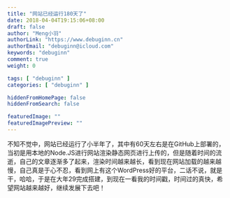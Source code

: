 ```yaml
---
title: "网站已经运行180天了"
date: 2018-04-04T19:15:06+08:00
draft: false
author: "Meng小羽"
authorLink: "https://www.debuginn.cn"
authorEmail: "debuginn@icloud.com"
keywords: "debuginn"
comment: true
weight: 0

tags: [ "debuginn" ]
categories: [ "debuginn" ]

hiddenFromHomePage: false
hiddenFromSearch: false

featuredImage: ""
featuredImagePreview: ""
---
```


不知不觉中，网站已经运行了小半年了，其中有60天左右是在GitHub上部署的，当初是用本地的Node.JS进行网站渲染静态网页进行上传的，但是随着时间的流逝，自己的文章逐渐多了起来，渲染时间越来越长，看到现在网站加载的越来越慢，自己真是于心不忍，看到网上有这个WordPress好的平台，二话不说，就是干，哈哈，于是在大年29完成搭建，到现在一看我的时间戳，时间过的真快，希望网站越来越好，继续发展下去吧！